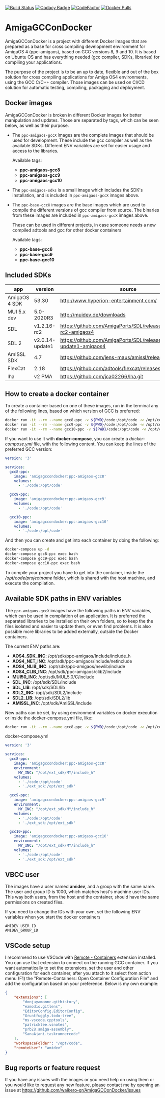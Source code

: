 
[![Build Status](https://drone-gh.intercube.gr/api/badges/walkero-gr/AmigaGCConDocker/status.svg)](https://drone-gh.intercube.gr/walkero-gr/AmigaGCConDocker)
[![Codacy Badge](https://app.codacy.com/project/badge/Grade/a2a863e7754e46c7bafaed8e47e8e41a)](https://www.codacy.com/gh/walkero-gr/AmigaGCConDocker/dashboard?utm_source=github.com&amp;utm_medium=referral&amp;utm_content=walkero-gr/AmigaGCConDocker&amp;utm_campaign=Badge_Grade)
[![CodeFactor](https://www.codefactor.io/repository/github/walkero-gr/amigagccondocker/badge)](https://www.codefactor.io/repository/github/walkero-gr/amigagccondocker)
[![Docker Pulls](https://img.shields.io/docker/pulls/walkero/amigagccondocker?color=brightgreen)](https://hub.docker.com/r/walkero/amigagccondocker)

# AmigaGCConDocker
AmigaGCConDocker is a project with different Docker images that are prepared as a base for cross compiling development environment for AmigaOS 4 (ppc-amigaos), based on GCC versions 8, 9 and 10. It is based on Ubuntu OS and has everything needed (gcc compiler, SDKs, libraries) for compiling your applications.

The purpose of the project is to be an up to date, flexible and out of the box solution for cross compiling applications for Amiga OS4 environments, using the GCC C/C++ compiler. Those images can be used on CI/CD solution for automatic testing, compiling, packaging and deployment.

## Docker images
AmigaGCConDocker is broken in different Docker images for better manipulation and updates. Those are separated by tags, which can be seen below, as well as their purpose.

- The `ppc-amigaos-gccX` images are the complete images that should be used for development. These include the gcc compiler as well as the available SDKs. Different ENV variables are set for easier usage and access to the libraries.

	Available tags:
	- **ppc-amigaos-gcc8**
	- **ppc-amigaos-gcc9**
	- **ppc-amigaos-gcc10**

- The `ppc-amigaos-sdks` is a small image which includes the SDK's installation, and is included in `ppc-amigaos-gccX` images above.
- The `ppc-base-gccX` images are the base images which are used to compile the different versions of gcc compiler from source. The binaries from these images are included in `ppc-amigaos-gccX` images above. 
	
	These can be used in different projects, in case someone needs a new compiled adtools and gcc for other docker containers

	Available tags:
	- **ppc-base-gcc8**
	- **ppc-base-gcc9**
	- **ppc-base-gcc10**


## Included SDKs

| app           | version         | source                                                                  |
| ------------- | --------------- | ----------------------------------------------------------------------- |
| AmigaOS 4 SDK | 53.30           | http://www.hyperion-entertainment.com/                                  |
| MUI 5.x dev   | 5.0-2020R3      | http://muidev.de/downloads                                              |
| SDL           | v1.2.16-rc2     | https://github.com/AmigaPorts/SDL/releases/tag/v1.2.16-rc2-amigaos4     |
| SDL 2         | v2.0.14-update1 | https://github.com/AmigaPorts/SDL/releases/tag/v2.0.14-update1-amigaos4 |
| AmiSSL SDK    | 4.7             | https://github.com/jens-maus/amissl/releases/tag/4.7                    |
| FlexCat       | 2.18            | https://github.com/adtools/flexcat/releases/tag/2.18                    |
| lha           | v2 PMA          | https://github.com/jca02266/lha.git                                     |


## How to create a docker container

To create a container based on one of these images, run in the terminal any of the following lines, based on which version of GCC is preferred:

```bash
docker run -it --rm --name gcc8-ppc -v ${PWD}/code:/opt/code -w /opt/code walkero/amigagccondocker:ppc-amigaos-gcc8 /bin/bash
docker run -it --rm --name gcc9-ppc -v ${PWD}/code:/opt/code -w /opt/code walkero/amigagccondocker:ppc-amigaos-gcc9 /bin/bash
docker run -it --rm --name gcc10-ppc -v ${PWD}/code:/opt/code -w /opt/code walkero/amigagccondocker:ppc-amigaos-gcc10 /bin/bash
```

If you want to use it with **docker-compose**, you can create a *docker-compose.yml* file, with the following content. You can keep the lines of the preferred GCC version:

```yaml
version: '3'

services:
  gcc8-ppc:
    image: 'amigagccondocker:ppc-amigaos-gcc8'
    volumes:
      - './code:/opt/code'

  gcc9-ppc:
    image: 'amigagccondocker:ppc-amigaos-gcc9'
    volumes:
      - './code:/opt/code'

  gcc10-ppc:
    image: 'amigagccondocker:ppc-amigaos-gcc10'
    volumes:
      - './code:/opt/code'
```

And then you can create and get into each container by doing the following:

```bash
docker-compose up -d
docker-compose gcc8-ppc exec bash
docker-compose gcc9-ppc exec bash
docker-compose gcc10-ppc exec bash
```

To compile your project you have to get into the container, inside the */opt/code/projectname* folder, which is shared with the host machine, and execute the compilation.

## Available SDK paths in ENV variables
The `ppc-amigaos-gccX` images have the following paths in ENV variables, which can be used in compilation of an application. It is preferred the separated libraries to be installed on their own folders, so to keep the the files isolated and easier to update them, or even find problems. It is also possible more libraries to be added externally, outside the Docker containers.

The current ENV paths are:
* **AOS4_SDK_INC**: /opt/sdk/ppc-amigaos/Include/include_h
* **AOS4_NET_INC**: /opt/sdk/ppc-amigaos/Include/netinclude
* **AOS4_NLIB_INC**: /opt/sdk/ppc-amigaos/newlib/include
* **AOS4_CLIB_INC**: /opt/sdk/ppc-amigaos/clib2/include
* **MUI50_INC**: /opt/sdk/MUI_5.0/C/include
* **SDL_INC**: /opt/sdk/SDL/include
* **SDL_LIB**: /opt/sdk/SDL/lib
* **SDL2_INC**: /opt/sdk/SDL2/include
* **SDL2_LIB**: /opt/sdk/SDL2/lib
* **AMISSL_INC**: /opt/sdk/AmiSSL/include

New paths can be set, by using environment variables on docker execution or inside the docker-compose.yml file, like:

```bash
docker run -it --rm --name gcc8-ppc -v ${PWD}/code:/opt/code -w /opt/code -e MY_INC="/your/folder/path" walkero/amigagccondocker:ppc-amigaos-gcc8 /bin/bash
```

docker-compose.yml
```yaml
version: '3'

services:
  gcc8-ppc:
    image: 'amigagccondocker:ppc-amigaos-gcc8'
	environment:
      MY_INC: "/opt/ext_sdk/MY/include_h"
    volumes:
      - './code:/opt/code'
      - './ext_sdk:/opt/ext_sdk'

  gcc9-ppc:
    image: 'amigagccondocker:ppc-amigaos-gcc9'
	environment:
      MY_INC: "/opt/ext_sdk/MY/include_h"
    volumes:
      - './code:/opt/code'
      - './ext_sdk:/opt/ext_sdk'

  gcc10-ppc:
    image: 'amigagccondocker:ppc-amigaos-gcc10'
	environment:
      MY_INC: "/opt/ext_sdk/MY/include_h"
    volumes:
      - './code:/opt/code'
      - './ext_sdk:/opt/ext_sdk'
```


## VBCC user
The images have a user named **amidev**, and a group with the same name. The user and group ID is 1000, which matches host's machine user IDs. This way both users, from the host and the container, should have the same permissions on created files.

If you need to change the IDs with your own, set the following ENV variables when you start the docker containers

```
AMIDEV_USER_ID
AMIDEV_GROUP_ID
```

## VSCode setup
I recommend to use VSCode with [Remote - Containers](https://marketplace.visualstudio.com/items?itemName=ms-vscode-remote.remote-containers) extension installed. You can use that extension to connect on the running GCC container. If you want automatically to set the extensions, set the user and other configuration for each container, after you attach to it select from action menu (F1) the "Remote-Containers: Open Container Configuration FIle" and add the configuration based on your preference. Below is my own example:
```json
{
	"extensions": [
		"donjayamanne.githistory",
		"eamodio.gitlens",
		"EditorConfig.EditorConfig",
		"Gruntfuggly.todo-tree",
		"ms-vscode.cpptools",
		"patricklee.vsnotes",
		"prb28.amiga-assembly",
		"SanaAjani.taskrunnercode"
	],
	"workspaceFolder": "/opt/code",
	"remoteUser": "amidev"
}
```

## Bug reports or feature request
If you have any issues with the images or you need help on using them or you would like to request any new feature, please contact me by opening an issue at https://github.com/walkero-gr/AmigaGCConDocker/issues
